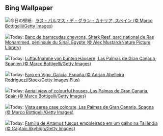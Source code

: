 ## Bing Wallpaper
![](https://www.bing.com/th?id=OHR.LasPalmas_JA-JP9180112071_UHD.jpg&w=1000)今日の壁紙: &nbsp;[ラス・パルマス・デ・グラン・カナリア, スペイン (© Marco Bottigelli/Getty Images)](https://www.bing.com/th?id=OHR.LasPalmas_JA-JP9180112071_UHD.jpg)
<br><br/>
![](https://www.bing.com/th?id=OHR.BlackfinBarracuda_FR-FR4425436788_UHD.jpg&w=1000)Today: [Banc de barracudas chevrons, Shark Reef, parc national de Ras Mohammed, péninsule du Sinaï, Égypte (© Alex Mustard/Nature Picture Library)](https://www.bing.com/th?id=OHR.BlackfinBarracuda_FR-FR4425436788_UHD.jpg)
<br><br/>
![](https://www.bing.com/th?id=OHR.LasPalmas_DE-DE5219971738_UHD.jpg&w=1000)Today: [Luftaufnahme von bunten Häusern, Las Palmas de Gran Canaria, Spanien (© Marco Bottigelli/Getty Images)](https://www.bing.com/th?id=OHR.LasPalmas_DE-DE5219971738_UHD.jpg)
<br><br/>
![](https://www.bing.com/th?id=OHR.GaliciaDay_ES-ES2507386877_UHD.jpg&w=1000)Today: [Faro en Vigo, Galicia, España (© Adrian Abelleira Rodriguez/iStock/Getty Images Plus)](https://www.bing.com/th?id=OHR.GaliciaDay_ES-ES2507386877_UHD.jpg)
<br><br/>
![](https://www.bing.com/th?id=OHR.LasPalmas_EN-GB9088334179_UHD.jpg&w=1000)Today: [Aerial view of colourful houses, Las Palmas de Gran Canaria, Spain (© Marco Bottigelli/Getty Images)](https://www.bing.com/th?id=OHR.LasPalmas_EN-GB9088334179_UHD.jpg)
<br><br/>
![](https://www.bing.com/th?id=OHR.LasPalmas_IT-IT1381176116_UHD.jpg&w=1000)Today: [Vista aerea case colorate, Las Palmas de Gran Canaria, Spagna (© Marco Bottigelli/Getty Images)](https://www.bing.com/th?id=OHR.LasPalmas_IT-IT1381176116_UHD.jpg)
<br><br/>
![](https://www.bing.com/th?id=OHR.AshyWoodswallow_PT-BR6492437124_UHD.jpg&w=1000)Today: [Família de Artamus fuscus empoleirada em um galho na Tailândia (© Captain Skyhigh/Getty Images)](https://www.bing.com/th?id=OHR.AshyWoodswallow_PT-BR6492437124_UHD.jpg)
<br><br/>
